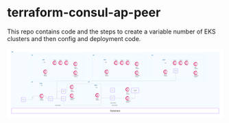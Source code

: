 # terraform-consul-ap-peer
This repo contains code and the steps to create a variable number of EKS clusters and then config and deployment code.

![architech overview](artifacts/ap-peer.png)
